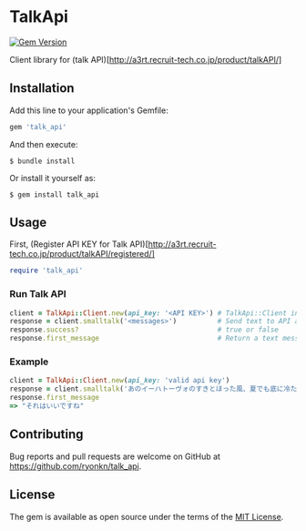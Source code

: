 # TalkApi

[![Gem Version](https://badge.fury.io/rb/talk_api.svg)](https://badge.fury.io/rb/talk_api)

Client library for (talk API)[http://a3rt.recruit-tech.co.jp/product/talkAPI/]

## Installation

Add this line to your application's Gemfile:

```ruby
gem 'talk_api'
```

And then execute:

    $ bundle install

Or install it yourself as:

    $ gem install talk_api

## Usage

First, (Register API KEY for Talk API)[http://a3rt.recruit-tech.co.jp/product/talkAPI/registered/]


```ruby
require 'talk_api'
```

### Run Talk API

```ruby
client = TalkApi::Client.new(api_key: '<API KEY>') # TalkApi::Client instance
response = client.smalltalk('<messages>')          # Send text to API and return a response
response.success?                                  # true or false
response.first_message                             # Return a text message
```

### Example
```ruby
client = TalkApi::Client.new(api_key: 'valid api key')
response = client.smalltalk('あのイーハトーヴォのすきとほった風、夏でも底に冷たさをもつ青いそら')
response.first_message
=> "それはいいですね"
```


## Contributing

Bug reports and pull requests are welcome on GitHub at https://github.com/ryonkn/talk_api.


## License

The gem is available as open source under the terms of the [MIT License](https://opensource.org/licenses/MIT).

